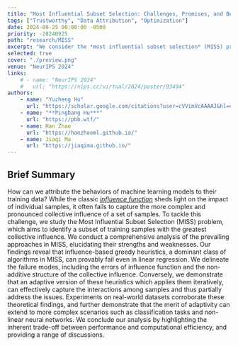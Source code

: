 ```yaml
---
title: "Most Influential Subset Selection: Challenges, Promises, and Beyond"
tags: ["Trustworthy", "Data Attribution", "Optimization"]
date: 2024-09-25 00:00:00 -0500
priority: -20240925
path: "research/MISS"
excerpt: "We consider the *most influential subset selection* (MISS) problem and identify various failure modes of the greedy-based algorithm used by the community, and prove that being \"adaptive\" helps in a non-obvious way."
selected: true
cover: "./preview.png"
venue: "NeurIPS 2024"
links:
	# - name: "NeurIPS 2024"
	#   url: "https://nips.cc/virtual/2024/poster/93494"
authors:
    - name: "Yuzheng Hu"
      url: "https://scholar.google.com/citations?user=cVVimVcAAAAJ&hl=en"
    - name: "**Pingbang Hu***"
      url: "https://pbb.wtf/"
    - name: Han Zhao
      url: "https://hanzhaoml.github.io/"
    - name: Jiaqi Ma
      url: "https://jiaqima.github.io/"
---
```


## Brief Summary

How can we attribute the behaviors of machine learning models to their training data? While the classic [*influence function*](https://arxiv.org/abs/1703.04730) sheds light on the impact of individual samples, it often fails to capture the more complex and pronounced collective influence of a set of samples. To tackle this challenge, we study the Most Influential Subset Selection (MISS) problem, which aims to identify a subset of training samples with the greatest collective influence. We conduct a comprehensive analysis of the prevailing approaches in MISS, elucidating their strengths and weaknesses. Our findings reveal that influence-based greedy heuristics, a dominant class of algorithms in MISS, can provably fail even in linear regression. We delineate the failure modes, including the errors of influence function and the non-additive structure of the collective influence. Conversely, we demonstrate that an adaptive version of these heuristics which applies them iteratively, can effectively capture the interactions among samples and thus partially address the issues. Experiments on real-world datasets corroborate these theoretical findings, and further demonstrate that the merit of adaptivity can extend to more complex scenarios such as classification tasks and non-linear neural networks. We conclude our analysis by highlighting the inherent trade-off between performance and computational efficiency, and providing a range of discussions.

